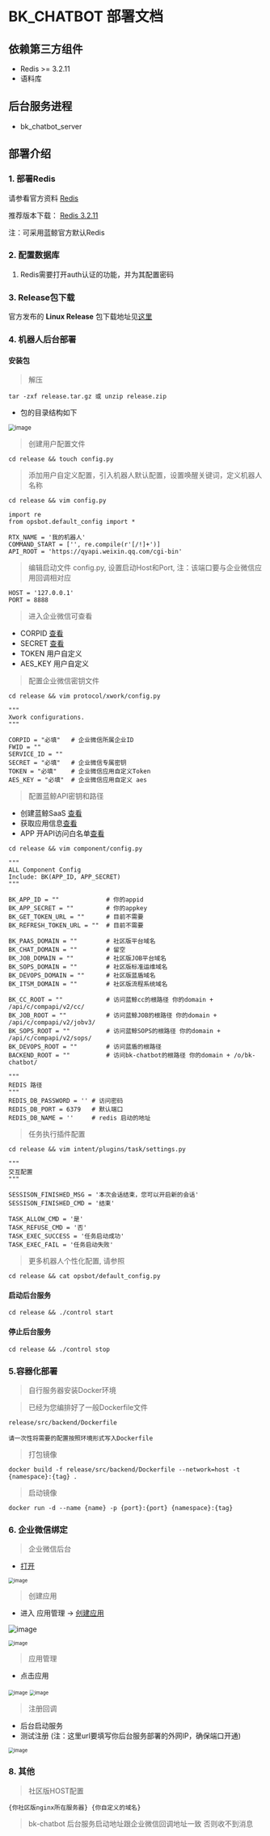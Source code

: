 # BK_CHATBOT 部署文档


## 依赖第三方组件

* Redis >= 3.2.11
* 语料库

## 后台服务进程

* bk_chatbot_server

## 部署介绍

### 1. 部署Redis

请参看官方资料 [Redis](https://redis.io/download)

推荐版本下载： [Redis 3.2.11](http://download.redis.io/releases/redis-3.2.11.tar.gz)

注：可采用蓝鲸官方默认Redis

### 2. 配置数据库

1. Redis需要打开auth认证的功能，并为其配置密码

### 3. Release包下载

官方发布的 **Linux Release** 包下载地址见[这里](https://github.com/Tencent/bk-chatbot/releases)


### 4. 机器人后台部署

#### 安装包
> 解压
```
tar -zxf release.tar.gz 或 unzip release.zip
```
* 包的目录结构如下

<img src="resource/img/bk_app_tree.png" alt="image" style="zoom: 80%;" />

> 创建用户配置文件
```
cd release && touch config.py
```
> 添加用户自定义配置，引入机器人默认配置，设置唤醒关键词，定义机器人名称
```
cd release && vim config.py
```

```
import re
from opsbot.default_config import *

RTX_NAME = '我的机器人'
COMMAND_START = ['', re.compile(r'[/!]+')]
API_ROOT = 'https://qyapi.weixin.qq.com/cgi-bin'
```
> 编辑启动文件 config.py, 设置启动Host和Port, 注：该端口要与企业微信应用回调相对应
```
HOST = '127.0.0.1'
PORT = 8888
```
> 进入企业微信可查看
* CORPID [查看](http://p.qpic.cn/pic_wework/3036008643/f4f249f8640f1a58ce330176eda833b613ef0c87857592ed/0/)
* SECRET [查看](http://p.qpic.cn/pic_wework/3978463327/cbcd77c7c50cb5da32a41e101af95f6b5a2105e6bf046060/0/)
* TOKEN    用户自定义
* AES_KEY  用户自定义 

> 配置企业微信密钥文件
```
cd release && vim protocol/xwork/config.py
```

```
"""
Xwork configurations.
"""

CORPID = "必填"   # 企业微信所属企业ID 
FWID = ""
SERVICE_ID = ""
SECRET = "必填"   # 企业微信专属密钥
TOKEN = "必填"    # 企业微信应用自定义Token
AES_KEY = "必填"  # 企业微信应用自定义 aes
```

> 配置蓝鲸API密钥和路径
* 创建蓝鲸SaaS [查看](https://bk.tencent.com/docs/document/6.0/148/6690)
* 获取应用信息[查看](https://bk.tencent.com/docs/document/6.0/148/6391)
* APP 开API访问白名单[查看](https://bk.tencent.com/docs/document/6.0/148/6696)

```
cd release && vim component/config.py
```

```
"""
ALL Component Config
Include: BK(APP_ID, APP_SECRET)
"""

BK_APP_ID = ""             # 你的appid
BK_APP_SECRET = ""         # 你的appkey
BK_GET_TOKEN_URL = ""      # 目前不需要
BK_REFRESH_TOKEN_URL = ""  # 目前不需要

BK_PAAS_DOMAIN = ""        # 社区版平台域名
BK_CHAT_DOMAIN = ""        # 留空
BK_JOB_DOMAIN = ""         # 社区版JOB平台域名
BK_SOPS_DOMAIN = ""        # 社区版标准运维域名
BK_DEVOPS_DOMAIN = ""      # 社区版蓝盾域名
BK_ITSM_DOMAIN = ""        # 社区版流程系统域名

BK_CC_ROOT = ""            # 访问蓝鲸cc的根路径 你的domain + /api/c/compapi/v2/cc/  
BK_JOB_ROOT = ""           # 访问蓝鲸JOB的根路径 你的domain + /api/c/compapi/v2/jobv3/
BK_SOPS_ROOT = ""          # 访问蓝鲸SOPS的根路径 你的domain + /api/c/compapi/v2/sops/
BK_DEVOPS_ROOT = ""        # 访问蓝盾的根路径
BACKEND_ROOT = ""          # 访问bk-chatbot的根路径 你的domain + /o/bk-chatbot/

"""
REDIS 路径
"""
REDIS_DB_PASSWORD = '' # 访问密码
REDIS_DB_PORT = 6379   # 默认端口
REDIS_DB_NAME = ''     # redis 启动的地址
```

> 任务执行插件配置

```
cd release && vim intent/plugins/task/settings.py
```

```
"""
交互配置
"""

SESSISON_FINISHED_MSG = '本次会话结束，您可以开启新的会话'
SESSISON_FINISHED_CMD = '结束'

TASK_ALLOW_CMD = '是'
TASK_REFUSE_CMD = '否'
TASK_EXEC_SUCCESS = '任务启动成功'
TASK_EXEC_FAIL = '任务启动失败'
```

> 更多机器人个性化配置, 请参照

```
cd release && cat opsbot/default_config.py
```

#### 启动后台服务

```
cd release && ./control start
```

#### 停止后台服务

```
cd release && ./control stop
```

### 5.容器化部署
> 自行服务器安装Docker环境

> 已经为您编排好了一般Dockerfile文件

```
release/src/backend/Dockerfile

请一次性将需要的配置按照环境形式写入Dockerfile
```

> 打包镜像
```
docker build -f release/src/backend/Dockerfile --network=host -t {namespace}:{tag} .
```

> 启动镜像

```
docker run -d --name {name} -p {port}:{port} {namespace}:{tag}
```


### 6. 企业微信绑定
> 企业微信后台
* [打开](https://work.weixin.qq.com/wework_admin)

<img src="resource/img/xwork_index.png" alt="image" style="zoom: 67%;" />

> 创建应用
* 进入 应用管理 -> [创建应用](https://work.weixin.qq.com/wework_admin/frame#apps/createApiApp)

![image](resource/img/xwork_app_create.png)

<img src="resource/img/xwork_app_create2.png" alt="image" style="zoom: 67%;" />

> 应用管理
* 点击应用

<img src="resource/img/xwork_app_manage.png" alt="image" style="zoom:67%;" />

<img src="resource/img/xwork_app_manage2.png" alt="image" style="zoom:67%;" />

> 注册回调
* 后台启动服务
* 测试注册 (注：这里url要填写你后台服务部署的外网IP，确保端口开通)

<img src="resource/img/xwork_app_callback.png" alt="image" style="zoom:67%;" />

### 8. 其他
> 社区版HOST配置
```
{你社区版nginx所在服务器} {你自定义的域名} 
```
> bk-chatbot 后台服务启动地址跟企业微信回调地址一致 否则收不到消息